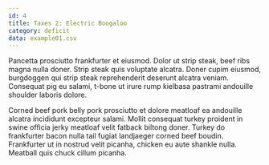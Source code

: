 ```yaml
---
id: 4
title: Taxes 2: Electric Boogaloo
category: deficit
data: example01.csv
---
```


Pancetta prosciutto frankfurter et eiusmod. Dolor ut strip steak, beef ribs magna nulla doner. Strip steak quis voluptate alcatra. Doner cupim eiusmod, burgdoggen qui strip steak reprehenderit deserunt alcatra veniam. Consequat pig eu salami, t-bone ut irure rump kielbasa pastrami andouille shoulder laboris dolore.

Corned beef pork belly pork prosciutto et dolore meatloaf ea andouille alcatra incididunt excepteur salami. Mollit consequat turkey proident in swine officia jerky meatloaf velit fatback biltong doner. Turkey do frankfurter bacon nulla tail fugiat landjaeger corned beef boudin. Frankfurter ut in nostrud velit picanha, chicken eu aute shankle nulla. Meatball quis chuck cillum picanha.